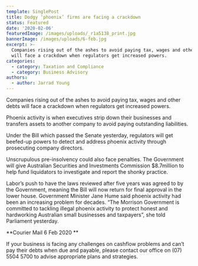 ```yaml
---
template: SinglePost
title: Dodgy ‘phoenix’ firms are facing a crackdown
status: Featured
date: '2020-02-06'
featuredImage: /images/uploads/_r1a5138_print.jpg
bannerImage: /images/uploads/6-feb.jpg
excerpt: >-
  Companies rising out of the ashes to avoid paying tax, wages and other debts
  will face a crackdown when regulators get increased powers.
categories:
  - category: Taxation and Compliance
  - category: Business Advisory
authors:
  - author: Jarrad Young
---
```

Companies rising out of the ashes to avoid paying tax, wages and other debts will face a crackdown when regulators get increased powers.

Phoenix activity is when executives strip down their businesses and transfers assets to another company to avoid paying outstanding liabilities. 

Under the Bill which passed the Senate yesterday, regulators will get beefed-up powers to detect and address phoenix activity through prosecuting company directors. 

Unscrupulous pre-insolvency could also face penalties. The Government will give Australian Securities and Investments Commission $8.7million to help fund liquidators to investigate and report the shonky practice. 

Labor’s push to have the laws reviewed after five years was agreed to by the Government, meaning the Bill will now return for final approval in the lower house. Government Minister Jane Hume said phoenix activity had been an increasing problem for decades. “The Morrison Government is committed to tackling illegal phoenix activity to protect honest and hardworking Australian small businesses and taxpayers”, she told Parliament yesterday.

**Courier Mail 6 Feb 2020**



If your business is facing any challenges on cashflow problems and can’t pay their debts when due and payable, please contact our office on (07) 5504 5700 to advise appropriate plans and strategies.
